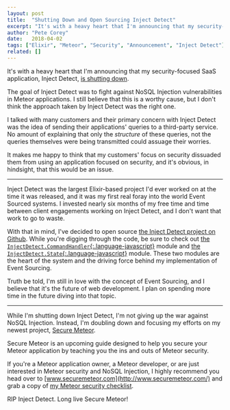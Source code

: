 ```yaml
---
layout: post
title:  "Shutting Down and Open Sourcing Inject Detect"
excerpt: "It's with a heavy heart that I'm announcing that my security-focused SaaS application, Inject Detect, is shutting down."
author: "Pete Corey"
date:   2018-04-02
tags: ["Elixir", "Meteor", "Security", "Announcement", "Inject Detect"]
related: []
---
```


It's with a heavy heart that I'm announcing that my security-focused SaaS application, Inject Detect, [is shutting down](http://www.injectdetect.com/goodbye/).

The goal of Inject Detect was to fight against NoSQL Injection vulnerabilities in Meteor applications. I still believe that this is a worthy cause, but I don't think the approach taken by Inject Detect was the right one.

I talked with many customers and their primary concern with Inject Detect was the idea of sending their applications' queries to a third-party service. No amount of explaining that only the _structure_ of these queries, not the queries themselves were being transmitted could assuage their worries.

It makes me happy to think that my customers' focus on security dissuaded them from using an application focused on security, and it's obvious, in hindsight, that this would be an issue.

---- 

Inject Detect was the largest Elixir-based project I'd ever worked on at the time it was released, and it was my first real foray into the world Event Sourced systems. I invested nearly six months of my free time and time between client engagements working on Inject Detect, and I don't want that work to go to waste.

With that in mind, I've decided to open source [the Inject Detect project on Github](https://github.com/pcorey/inject_detect/). While you're digging through the code, be sure to check out [the `InjectDetect.CommandHandler`{:.language-javascript}](https://github.com/pcorey/inject_detect/blob/master/lib/inject_detect/command_handler.ex) module and [the `InjectDetect.State`{:.language-javascript}](https://github.com/pcorey/inject_detect/blob/master/lib/inject_detect/state.ex) module. These two modules are the heart of the system and the driving force behind my implementation of Event Sourcing.

Truth be told, I'm still in love with the concept of Event Sourcing, and I believe that it's the future of web development. I plan on spending more time in the future diving into that topic.

---- 

While I'm shutting down Inject Detect, I'm not giving up the war against NoSQL Injection. Instead, I'm doubling down and focusing my efforts on my newest project, [Secure Meteor](http://www.securemeteor.com/).

Secure Meteor is an upcoming guide designed to help you secure your Meteor application by teaching you the ins and outs of Meteor security.

If you're a Meteor application owner, a Meteor developer, or are just interested in Meteor security and NoSQL Injection, I highly recommend you head over to [www.securemeteor.com](http://www.securemeteor.com/) and grab a copy of [my Meteor security checklist](http://www.securemeteor.com/#sign-up).

RIP Inject Detect. Long live Secure Meteor!
